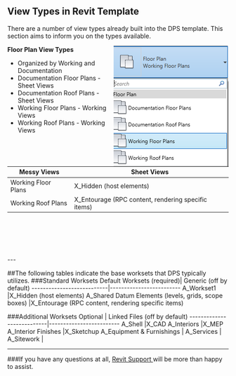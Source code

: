 ## View Types in Revit Template

There are a number of view types already built into the DPS template. This section aims to inform you on the types available.

**Floor Plan View Types** <img align = "right" src="images/2-2/0-floorplans.png">
* Organized by Working and Documentation
 * Documentation Floor Plans - Sheet Views
 * Documentation Roof Plans - Sheet Views
 * Working Floor Plans - Working Views
 * Working Roof Plans - Working Views
 
 Messy Views| Sheet Views
---------------------------|-------------------------
Working Floor Plans                 |X_Hidden (host elements)
Working Roof Plans    |X_Entourage (RPC content, rendering specific items)

<br>
<br>
<br>
<br>
<br>
---

##The following tables indicate the base worksets that DPS typically utilizes.
###Standard Worksets
Default Worksets (required)| Generic (off by default)
---------------------------|-------------------------
A_Workset1                 |X_Hidden (host elements)
A_Shared Datum Elements (levels, grids, scope boxes)   |X_Entourage (RPC content, rendering specific items)

###Additional Worksets
Optional                 | Linked Files (off by default)
---------------------------|-------------------------
A_Shell                |X_CAD
A_Interiors                |X_MEP
A_Interior Finishes                |X_Sketchup
A_Equipment & Furnishings                |
A_Services                 |
A_Sitework                 |

---

###If you have any questions at all, <a href ="/01_Introduction/1-2_revitsupport.md"> Revit Support </a> will be more than happy to assist.

